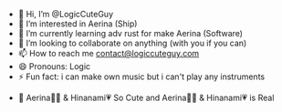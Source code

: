 - 👋 Hi, I’m @LogicCuteGuy
- 👀 I’m interested in Aerina (Ship)
- 🌱 I’m currently learning adv rust for make Aerina (Software)
- 💞️ I’m looking to collaborate on anything (with you if you can)
- 📫 How to reach me contact@logiccuteguy.com
- 😄 Pronouns: Logic
- ⚡ Fun fact: i can make own music but i can't play any instruments 

<!---
LogicCuteGuy/LogicCuteGuy is a ✨ special ✨ repository because its `README.md` (this file) appears on your GitHub profile.
You can click the Preview link to take a look at your changes.
--->
- 🥰 Aerina💛💙 & Hinanami💗 So Cute and Aerina💛💙 & Hinanami💗 is Real
